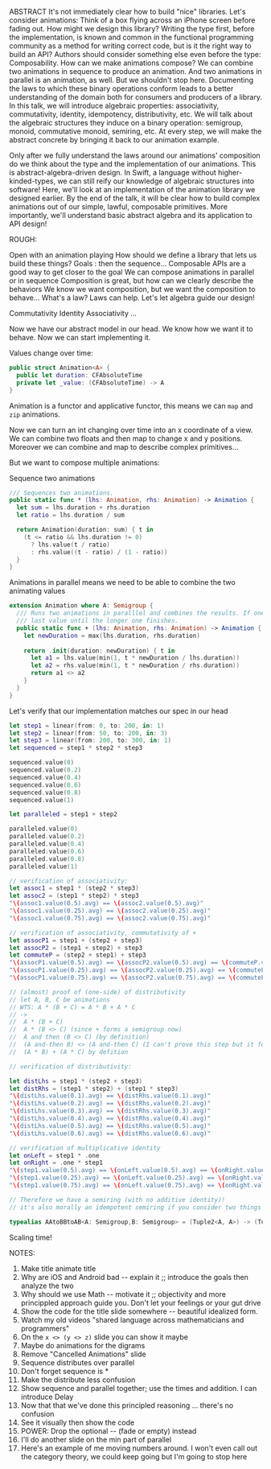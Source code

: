 ABSTRACT
It's not immediately clear how to build "nice" libraries. Let's consider animations: Think of a box flying across an iPhone screen before fading out. How might we design this library? Writing the type first, before the implementation, is known and common in the functional programming community as a method for writing correct code, but is it the right way to build an API? Authors should consider something else even before the type: Composability. How can we make animations compose? We can combine two animations in sequence to produce an animation. And two animations in parallel is an animation, as well. But we shouldn't stop here. Documenting the laws to which these binary operations conform leads to a better understanding of the domain both for consumers and producers of a library. In this talk, we will introduce algebraic properties: associativity, commutativity, identity, idempotency, distributivity, etc. We will talk about the algebraic structures they induce on a binary operation: semigroup, monoid, commutative monoid, semiring, etc. At every step, we will make the abstract concrete by bringing it back to our animation example.

Only after we fully understand the laws around our animations' composition do we think about the type and the implementation of our animations. This is abstract-algebra-driven design. In Swift, a language without higher-kinded-types, we can still reify our knowledge of algebraic structures into software! Here, we'll look at an implementation of the animation library we designed earlier. By the end of the talk, it will be clear how to build complex animations out of our simple, lawful, composable primitives. More importantly, we'll understand basic abstract algebra and its application to API design!



ROUGH:

Open with an animation playing
How should we define a library that lets us build these things?
Goals : then the sequence...
Composable APIs are a good way to get closer to the goal
We can compose animations in parallel or in sequence
Composition is great, but how can we clearly describe the behaviors
We know we want composition, but we want the composition to behave...
What's a law? Laws can help.
Let's let algebra guide our design!

Commutativity
Identity
Associativity
...

Now we have our abstract model in our head. We know how we want it to behave. Now we can start implementing it.

Values change over time:

```swift
public struct Animation<A> {
  public let duration: CFAbsoluteTime
  private let _value: (CFAbsoluteTime) -> A
}
```

Animation is a functor and applicative functor, this means we can `map` and `zip` animations.

Now we can turn an int changing over time into an x coordinate of a view. We can combine two floats and then map to change x and y positions. Moreover we can combine and map to describe complex primitives...

But we want to compose multiple animations:

Sequence two animations

```swift
/// Sequences two animations.
public static func * (lhs: Animation, rhs: Animation) -> Animation {
  let sum = lhs.duration + rhs.duration
  let ratio = lhs.duration / sum

  return Animation(duration: sum) { t in
    (t <= ratio && lhs.duration != 0)
      ? lhs.value(t / ratio)
      : rhs.value((t - ratio) / (1 - ratio))
  }
}
```

Animations in parallel means we need to be able to combine the two animating values

```swift
extension Animation where A: Semigroup {
  /// Runs two animations in paralllel and combines the results. If one is longer than the other, the shorter one will stop at it's
  /// last value until the longer one finishes.
  public static func + (lhs: Animation, rhs: Animation) -> Animation {
    let newDuration = max(lhs.duration, rhs.duration)
  
    return .init(duration: newDuration) { t in
      let a1 = lhs.value(min(1, t * newDuration / lhs.duration))
      let a2 = rhs.value(min(1, t * newDuration / rhs.duration))
      return a1 <> a2
    }
  }
}
```

Let's verify that our implementation matches our spec in our head

```swift
let step1 = linear(from: 0, to: 200, in: 1)
let step2 = linear(from: 50, to: 200, in: 3)
let step3 = linear(from: 200, to: 300, in: 1)
let sequenced = step1 * step2 * step3

sequenced.value(0)
sequenced.value(0.2)
sequenced.value(0.4)
sequenced.value(0.6)
sequenced.value(0.8)
sequenced.value(1)

let paralleled = step1 + step2

paralleled.value(0)
paralleled.value(0.2)
paralleled.value(0.4)
paralleled.value(0.6)
paralleled.value(0.8)
paralleled.value(1)

// verification of associativity:
let assoc1 = step1 * (step2 * step3)
let assoc2 = (step1 * step2) * step3
"\(assoc1.value(0.5).avg) == \(assoc2.value(0.5).avg)"
"\(assoc1.value(0.25).avg) == \(assoc2.value(0.25).avg)"
"\(assoc1.value(0.75).avg) == \(assoc2.value(0.75).avg)"

// verification of associativity, commutativity of +
let assocP1 = step1 + (step2 + step3)
let assocP2 = (step1 + step2) + step3
let commuteP = (step2 + step1) + step3
"\(assocP1.value(0.5).avg) == \(assocP2.value(0.5).avg) == \(commuteP.value(0.5).avg)"
"\(assocP1.value(0.25).avg) == \(assocP2.value(0.25).avg) == \(commuteP.value(0.25).avg)"
"\(assocP1.value(0.75).avg) == \(assocP2.value(0.75).avg) == \(commuteP.value(0.75).avg)"

// (almost) proof of (one-side) of distributivity
// let A, B, C be animations
// WTS: A * (B + C) = A * B + A * C
// ->
//  A * (B + C)
//  A * (B <> C) (since + forms a semigroup now)
//  A and then (B <> C) (by definition)
//  (A and-then B) <> (A and-then C) (I can't prove this step but it feels right Please help here)
//  (A * B) + (A * C) by defition

// verification of distributivity:

let distLhs = step1 * (step2 + step3)
let distRhs = (step1 * step2) + (step1 * step3)
"\(distLhs.value(0.1).avg) == \(distRhs.value(0.1).avg)"
"\(distLhs.value(0.2).avg) == \(distRhs.value(0.2).avg)"
"\(distLhs.value(0.3).avg) == \(distRhs.value(0.3).avg)"
"\(distLhs.value(0.4).avg) == \(distRhs.value(0.4).avg)"
"\(distLhs.value(0.5).avg) == \(distRhs.value(0.5).avg)"
"\(distLhs.value(0.6).avg) == \(distRhs.value(0.6).avg)"

// verification of multiplicative identity
let onLeft = step1 * .one
let onRight = .one * step1
"\(step1.value(0.5).avg) == \(onLeft.value(0.5).avg) == \(onRight.value(0.5).avg)"
"\(step1.value(0.25).avg) == \(onLeft.value(0.25).avg) == \(onRight.value(0.25).avg)"
"\(step1.value(0.75).avg) == \(onLeft.value(0.75).avg) == \(onRight.value(0.75).avg)"

// Therefore we have a semiring (with no additive identity)!
// it's also morally an idempotent semiring if you consider two things equivalent that have the same averages

typealias AAtoBBtoAB<A: Semigroup,B: Semigroup> = (Tuple2<A, A>) -> (Tuple2<B, B>) -> Tuple2<A, B>
```

Scaling time!



NOTES:
1. Make title animate title
2. Why are iOS and Android bad -- explain it ;; introduce the goals then analyze the two
3. Why should we use Math -- motivate it ;; objectivity and more princippled approach guide you. Don't let your feelings or your gut drive
4. Show the code for the title slide somewhere -- beautiful idealized form.
5. Watch my old videos "shared language across mathematicians and programmers"
6. On the `x <> (y <> z)` slide you can show it maybe
7. Maybe do animations for the digrams
8. Remove "Cancelled Animations" slide
9. Sequence distributes over parallel
10. Don't forget sequence is *
11. Make the distribute less confusion
12. Show sequence and parallel together; use the times and addition. I can introduce Delay
13. Now that that we've done this principled reasoning ... there's no confusion
14. See it visually then show the code
15. POWER: Drop the optional -- (fade or empty) instead
16. I'll do another slide on the min part of parallel
17. Here's an example of me moving numbers around. I won't even call out the category theory, we could keep going but I'm going to stop here


